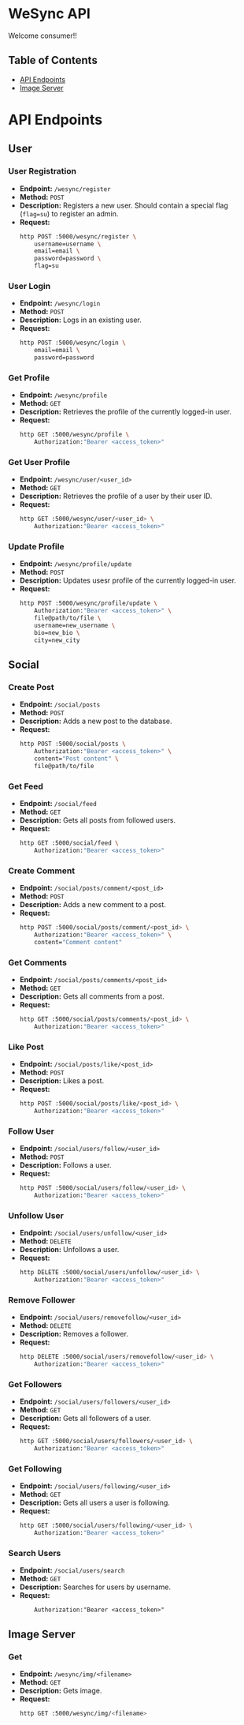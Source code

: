 # WeSync API
Welcome consumer!!

## Table of Contents
- [API Endpoints](#api-endpoints)
- [Image Server](#image-server)

# API Endpoints

## User
### User Registration

- **Endpoint:** `/wesync/register`
- **Method:** `POST`
- **Description:** Registers a new user. Should contain a special flag (`flag=su`) to register an admin.
- **Request:**
    ```sh
    http POST :5000/wesync/register \
        username=username \
        email=email \
        password=password \
        flag=su
    ```

### User Login

- **Endpoint:** `/wesync/login`
- **Method:** `POST`
- **Description:** Logs in an existing user.
- **Request:**
    ```sh
    http POST :5000/wesync/login \
        email=email \
        password=password
    ```

### Get Profile

- **Endpoint:** `/wesync/profile`
- **Method:** `GET`
- **Description:** Retrieves the profile of the currently logged-in user.
- **Request:**
    ```sh
    http GET :5000/wesync/profile \
        Authorization:"Bearer <access_token>"
    ```

### Get User Profile

- **Endpoint:** `/wesync/user/<user_id>`
- **Method:** `GET`
- **Description:** Retrieves the profile of a user by their user ID.
- **Request:**
    ```sh
    http GET :5000/wesync/user/<user_id> \
        Authorization:"Bearer <access_token>"
    ```

### Update Profile

- **Endpoint:** `/wesync/profile/update`
- **Method:** `POST`
- **Description:** Updates usesr profile of the currently logged-in user.
- **Request:**
    ```sh
    http POST :5000/wesync/profile/update \
        Authorization:"Bearer <access_token>" \
        file@path/to/file \
        username=new_username \
        bio=new_bio \
        city=new_city
    ```

## Social

### Create Post

- **Endpoint:** `/social/posts`
- **Method:** `POST`
- **Description:** Adds a new post to the database.
- **Request:**
    ```sh
    http POST :5000/social/posts \
        Authorization:"Bearer <access_token>" \
        content="Post content" \
        file@path/to/file
    ```

### Get Feed

- **Endpoint:** `/social/feed`
- **Method:** `GET`
- **Description:** Gets all posts from followed users.
- **Request:**
    ```sh
    http GET :5000/social/feed \
        Authorization:"Bearer <access_token>"
    ```

### Create Comment

- **Endpoint:** `/social/posts/comment/<post_id>`
- **Method:** `POST`
- **Description:** Adds a new comment to a post.
- **Request:**
    ```sh
    http POST :5000/social/posts/comment/<post_id> \
        Authorization:"Bearer <access_token>" \
        content="Comment content"
    ```

### Get Comments

- **Endpoint:** `/social/posts/comments/<post_id>`
- **Method:** `GET`
- **Description:** Gets all comments from a post.
- **Request:**
    ```sh
    http GET :5000/social/posts/comments/<post_id> \
        Authorization:"Bearer <access_token>"
    ```

### Like Post

- **Endpoint:** `/social/posts/like/<post_id>`
- **Method:** `POST`
- **Description:** Likes a post.
- **Request:**
    ```sh
    http POST :5000/social/posts/like/<post_id> \
        Authorization:"Bearer <access_token>"
    ```

### Follow User

- **Endpoint:** `/social/users/follow/<user_id>`
- **Method:** `POST`
- **Description:** Follows a user.
- **Request:**
    ```sh
    http POST :5000/social/users/follow/<user_id> \
        Authorization:"Bearer <access_token>"
    ```

### Unfollow User

- **Endpoint:** `/social/users/unfollow/<user_id>`
- **Method:** `DELETE`
- **Description:** Unfollows a user.
- **Request:**
    ```sh
    http DELETE :5000/social/users/unfollow/<user_id> \
        Authorization:"Bearer <access_token>"
    ```

### Remove Follower

- **Endpoint:** `/social/users/removefollow/<user_id>`
- **Method:** `DELETE`
- **Description:** Removes a follower.
- **Request:**
    ```sh
    http DELETE :5000/social/users/removefollow/<user_id> \
        Authorization:"Bearer <access_token>"
    ```

### Get Followers

- **Endpoint:** `/social/users/followers/<user_id>`
- **Method:** `GET`
- **Description:** Gets all followers of a user.
- **Request:**
    ```sh
    http GET :5000/social/users/followers/<user_id> \
        Authorization:"Bearer <access_token>"
    ```

### Get Following

- **Endpoint:** `/social/users/following/<user_id>`
- **Method:** `GET`
- **Description:** Gets all users a user is following.
- **Request:**
    ```sh
    http GET :5000/social/users/following/<user_id> \
        Authorization:"Bearer <access_token>"
    ```

### Search Users

- **Endpoint:** `/social/users/search`
- **Method:** `GET`
- **Description:** Searches for users by username.
- **Request:**
    ```shhttp GET :5000/users/search?query=<username> \
        Authorization:"Bearer <access_token>"
    
    ```

## Image Server
### Get
- **Endpoint:** `/wesync/img/<filename>`
- **Method:** `GET`
- **Description:** Gets image.
- **Request:**
    ```sh
    http GET :5000/wesync/img/<filename> 
    ```




